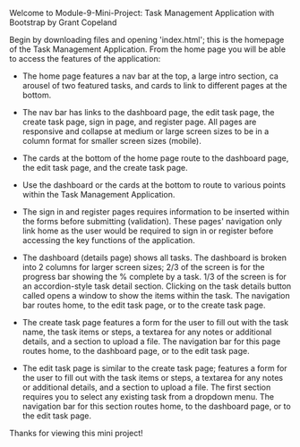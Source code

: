 Welcome to Module-9-Mini-Project: Task Management Application with Bootstrap by Grant Copeland

Begin by downloading files and opening 'index.html'; this is the homepage of the Task Management Application. From the home page you will be able to access the features of the application:

- The home page features a nav bar at the top, a large intro section, ca arousel of two featured tasks, and cards to link to different pages at the bottom.

- The nav bar has links to the dashboard page, the edit task page, the create task page, sign in page, and register page. All pages are responsive and collapse at medium or large screen sizes to be in a column format for smaller screen sizes (mobile).

- The cards at the bottom of the home page route to the dashboard page, the edit task page, and the create task page.

- Use the dashboard or the cards at the bottom to route to various points within the Task Management Application.

- The sign in and register pages requires information to be inserted within the forms before submitting (validation). These pages' navigation only link home as the user would be required to sign in or register before accessing the key functions of the application.

- The dashboard (details page) shows all tasks. The dashboard is broken into 2 columns for larger screen sizes; 2/3 of the screen is for the progress bar showing the % complete by a task. 1/3 of the screen is for an accordion-style task detail section. Clicking on the task details button called opens a window to show the items within the task. The navigation bar routes home, to the edit task page, or to the create task page.

- The create task page features a form for the user to fill out with the task name, the task items or steps, a textarea for any notes or additional details, and a section to upload a file. The navigation bar for this page routes home, to the dashboard page, or to the edit task page.

- The edit task page is similar to the create task page; features a form for the user to fill out with the task items or steps, a textarea for any notes or additional details, and a section to upload a file. The first section requires you to select any existing task from a dropdown menu. The navigation bar for this section routes home, to the dashboard page, or to the edit task page.

Thanks for viewing this mini project! 
